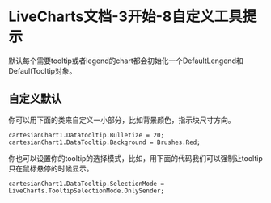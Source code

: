 # LiveCharts文档-3开始-8自定义工具提示
默认每个需要tooltip或者legend的chart都会初始化一个DefaultLengend和DefaultTooltip对象。
## 自定义默认
你可以用下面的类来自定义一小部分，比如背景颜色，指示块尺寸方向。   
```
cartesianChart1.Datatooltip.Bulletize = 20;
cartesianChart1.DataTooltip.Background = Brushes.Red;
```

你也可以设置你的tooltip的选择模式，比如，用下面的代码我们可以强制让tooltip只在鼠标悬停的时候显示。  
```
cartesianChart1.DataTooltip.SelectionMode = LiveCharts.TooltipSelectionMode.OnlySender;
```